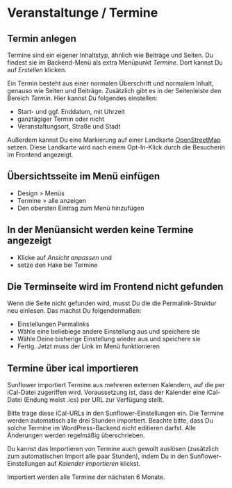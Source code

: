 # Veranstaltunge / Termine

## Termin anlegen
Termine sind ein eigener Inhaltstyp, ähnlich wie Beiträge und Seiten. Du findest sie im Backend-Menü als extra Menüpunkt *Termine*. Dort kannst Du auf *Erstellen* klicken.

Ein Termin besteht aus einer normalen Überschrift und normalem Inhalt, genauso wie Seiten und Beiträge. Zusätzlich gibt es in der Seitenleiste den Bereich *Termin*. Hier kannst Du folgendes einstellen:

- Start- und ggf. Enddatum, mit Uhrzeit
- ganztägiger Termin oder nicht
- Veranstaltungsort, Straße und Stadt

Außerdem kannst Du eine Markierung auf einer Landkarte [OpenStreetMap](https://www.openstreetmap.de/) setzen. Diese Landkarte wird nach einem Opt-In-Klick durch die Besucherin im Frontend angezeigt.


## Übersichtsseite im Menü einfügen
- Design > Menüs
- Termine > alle anzeigen
- Den obersten Eintrag zum Menü hinzufügen

## In der Menüansicht werden keine Termine angezeigt
- Klicke auf *Ansicht anpassen* und
- setze den Hake bei Termine

## Die Terminseite wird im Frontend nicht gefunden
Wenn die Seite nicht gefunden wird, musst Du die die Permalink-Struktur neu einlesen.
Das machst Du folgendermaßen:
- Einstellungen Permalinks
- Wähle eine beliebiege andere Einstellung aus und speichere sie
- Wähle Deine bisherige Einstellung wieder aus und speichere sie
- Fertig. Jetzt muss der Link im Menü funktionieren

## Termine über ical importieren
Sunflower importiert Termine aus mehreren externen Kalendern, auf die per iCal-Datei zugeriffen wird. Voraussetzung ist, dass der Kalender eine iCal-Datei (Endung meist .ics) per URL zur Verfügung stellt.

Bitte trage diese iCal-URLs in den Sunflower-Einstellungen ein. Die Termine werden automatisch alle drei Stunden importiert. Beachte bitte, dass Du solche Termine im WordPress-Backend nicht editieren darfst. Alle Änderungen werden regelmäßig überschrieben.

Du kannst das Importieren von Termine auch gewollt auslösen (zusätzlich zum automatischen Import alle paar Stunden), indem Du in den Sunflower-Einstellungen auf *Kalender importieren* klickst.

Importiert werden alle Termine der nächsten 6 Monate.